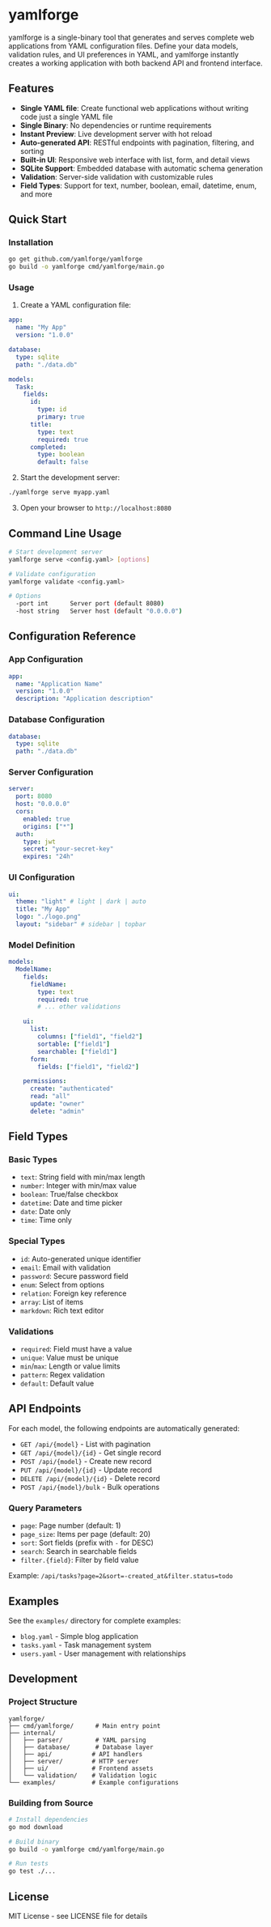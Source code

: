 # yamlforge

yamlforge is a single-binary tool that generates and serves complete web applications from YAML configuration files. Define your data models, validation rules, and UI preferences in YAML, and yamlforge instantly creates a working application with both backend API and frontend interface.

## Features

- **Single YAML file**: Create functional web applications without writing code just a single YAML file
- **Single Binary**: No dependencies or runtime requirements
- **Instant Preview**: Live development server with hot reload
- **Auto-generated API**: RESTful endpoints with pagination, filtering, and sorting
- **Built-in UI**: Responsive web interface with list, form, and detail views
- **SQLite Support**: Embedded database with automatic schema generation
- **Validation**: Server-side validation with customizable rules
- **Field Types**: Support for text, number, boolean, email, datetime, enum, and more

## Quick Start

### Installation

```bash
go get github.com/yamlforge/yamlforge
go build -o yamlforge cmd/yamlforge/main.go
```

### Usage

1. Create a YAML configuration file:

```yaml
app:
  name: "My App"
  version: "1.0.0"

database:
  type: sqlite
  path: "./data.db"

models:
  Task:
    fields:
      id:
        type: id
        primary: true
      title:
        type: text
        required: true
      completed:
        type: boolean
        default: false
```

2. Start the development server:

```bash
./yamlforge serve myapp.yaml
```

3. Open your browser to `http://localhost:8080`

## Command Line Usage

```bash
# Start development server
yamlforge serve <config.yaml> [options]

# Validate configuration
yamlforge validate <config.yaml>

# Options
  -port int      Server port (default 8080)
  -host string   Server host (default "0.0.0.0")
```

## Configuration Reference

### App Configuration

```yaml
app:
  name: "Application Name"
  version: "1.0.0"
  description: "Application description"
```

### Database Configuration

```yaml
database:
  type: sqlite
  path: "./data.db"
```

### Server Configuration

```yaml
server:
  port: 8080
  host: "0.0.0.0"
  cors:
    enabled: true
    origins: ["*"]
  auth:
    type: jwt
    secret: "your-secret-key"
    expires: "24h"
```

### UI Configuration

```yaml
ui:
  theme: "light" # light | dark | auto
  title: "My App"
  logo: "./logo.png"
  layout: "sidebar" # sidebar | topbar
```

### Model Definition

```yaml
models:
  ModelName:
    fields:
      fieldName:
        type: text
        required: true
        # ... other validations

    ui:
      list:
        columns: ["field1", "field2"]
        sortable: ["field1"]
        searchable: ["field1"]
      form:
        fields: ["field1", "field2"]

    permissions:
      create: "authenticated"
      read: "all"
      update: "owner"
      delete: "admin"
```

## Field Types

### Basic Types

- `text`: String field with min/max length
- `number`: Integer with min/max value
- `boolean`: True/false checkbox
- `datetime`: Date and time picker
- `date`: Date only
- `time`: Time only

### Special Types

- `id`: Auto-generated unique identifier
- `email`: Email with validation
- `password`: Secure password field
- `enum`: Select from options
- `relation`: Foreign key reference
- `array`: List of items
- `markdown`: Rich text editor

### Validations

- `required`: Field must have a value
- `unique`: Value must be unique
- `min`/`max`: Length or value limits
- `pattern`: Regex validation
- `default`: Default value

## API Endpoints

For each model, the following endpoints are automatically generated:

- `GET /api/{model}` - List with pagination
- `GET /api/{model}/{id}` - Get single record
- `POST /api/{model}` - Create new record
- `PUT /api/{model}/{id}` - Update record
- `DELETE /api/{model}/{id}` - Delete record
- `POST /api/{model}/bulk` - Bulk operations

### Query Parameters

- `page`: Page number (default: 1)
- `page_size`: Items per page (default: 20)
- `sort`: Sort fields (prefix with `-` for DESC)
- `search`: Search in searchable fields
- `filter.{field}`: Filter by field value

Example: `/api/tasks?page=2&sort=-created_at&filter.status=todo`

## Examples

See the `examples/` directory for complete examples:

- `blog.yaml` - Simple blog application
- `tasks.yaml` - Task management system
- `users.yaml` - User management with relationships

## Development

### Project Structure

```
yamlforge/
├── cmd/yamlforge/      # Main entry point
├── internal/
│   ├── parser/         # YAML parsing
│   ├── database/       # Database layer
│   ├── api/           # API handlers
│   ├── server/        # HTTP server
│   ├── ui/            # Frontend assets
│   └── validation/    # Validation logic
└── examples/          # Example configurations
```

### Building from Source

```bash
# Install dependencies
go mod download

# Build binary
go build -o yamlforge cmd/yamlforge/main.go

# Run tests
go test ./...
```

## License

MIT License - see LICENSE file for details
